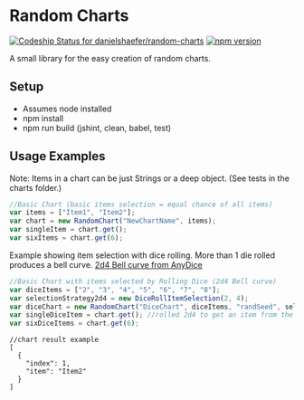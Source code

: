 # Random Charts #

[ ![Codeship Status for danielshaefer/random-charts](https://codeship.com/projects/c4d11720-fa8b-0133-1b2b-7a7dffd8f75f/status?branch=master)](https://codeship.com/projects/151624)
[ ![npm version](https://badge.fury.io/js/random-charts.png)](https://badge.fury.io/js/random-charts)

A small library for the easy creation of random charts.

## Setup
* Assumes node installed
* npm install
* npm run build (jshint, clean, babel, test)

## Usage Examples ##
Note: Items in a chart can be just Strings or a deep object. (See tests in the charts folder.)

```javascript
//Basic Chart (basic items selection = equal chance of all items)
var items = ["Item1", "Item2"];
var chart = new RandomChart("NewChartName", items);
var singleItem = chart.get();
var sixItems = chart.get(6);
```
Example showing item selection with dice rolling. More than 1 die rolled produces a bell curve. [2d4 Bell curve from AnyDice](http://anydice.com/program/4d6)
```javascript
//Basic Chart with items selected by Rolling Dice (2d4 Bell curve)
var diceItems = ["2", "3", "4", "5", "6", "7", "8"];
var selectionStrategy2d4 = new DiceRollItemSelection(2, 4);
var diceChart = new RandomChart("DiceChart", diceItems, "randSeed", selectionStrategy2d4;
var singleDiceItem = chart.get(); //rolled 2d4 to get an item from the chart.
var sixDiceItems = chart.get(6);
```

```
//chart result example
[
  {
    "index": 1,
    "item": "Item2"
  }
]
```